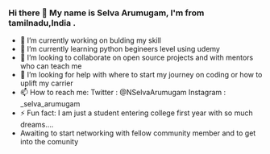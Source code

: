 ### Hi there 👋 My name is Selva Arumugam, I'm from tamilnadu,India .

- 🔭 I’m currently working on bulding my skill 
- 🌱 I’m currently learning python begineers level using udemy
- 👯 I’m looking to collaborate on open source projects and with mentors who can teach me
- 🤔 I’m looking for help with where to start my journey on coding or how to uplift my carrier
- 📫 How to reach me: Twitter : @NSelvaArumugam    Instagram : _selva_arumugam
- ⚡ Fun fact: I am just a student entering college first year with so much dreams....
- Awaiting to start networking with fellow community member and to get into the comunity

